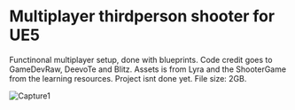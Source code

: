 # Multiplayer thirdperson shooter for UE5
 
Functinonal multiplayer setup, done with blueprints. Code credit goes to GameDevRaw, DeevoTe and Blitz.
Assets is from Lyra and the ShooterGame from the learning resources. Project isnt done yet. File size: 2GB. 


![Capture1](https://user-images.githubusercontent.com/2607194/205505737-a46a04a0-2f44-4088-9b43-26571b066ee3.JPG)


